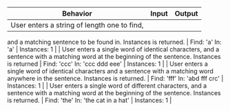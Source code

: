 | Behavior                                      | Input                              | Output       |
|-----------------------------------------------|------------------------------------|--------------|
| User enters a string of length one to find,
and a matching sentence to be found in.
Instances is returned.                          | Find: 'a' In: 'a'                  | Instances: 1 |
| User enters a single word of identical characters, and a sentence with a matching word at the beginning of the sentence. Instances is returned  | Find: 'ccc' In: 'ccc ddd eee'      | Instances: 1 |
| User enters a single word of identical characters and a sentence with a matching word anywhere in the sentence. Instances is returned.          | Find: 'fff' In: 'abd fff crc'      | Instances: 1 |
| User enters a single word of different characters, and a sentence with a matching word at the beginning of the sentence. Instances is returned. | Find: 'the' In: 'the cat in a hat' | Instances: 1 |

